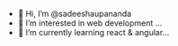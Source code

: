 - 👋 Hi, I’m @sadeeshaupananda
- 👀 I’m interested in  web development ...
- 🌱 I’m currently learning react & angular...


